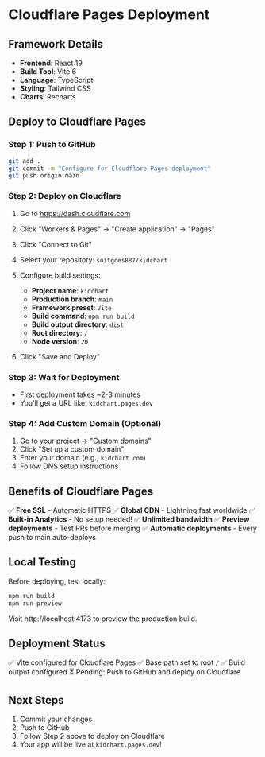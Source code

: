 # Cloudflare Pages Deployment

## Framework Details
- **Frontend**: React 19
- **Build Tool**: Vite 6
- **Language**: TypeScript
- **Styling**: Tailwind CSS
- **Charts**: Recharts

## Deploy to Cloudflare Pages

### Step 1: Push to GitHub
```bash
git add .
git commit -m "Configure for Cloudflare Pages deployment"
git push origin main
```

### Step 2: Deploy on Cloudflare

1. Go to https://dash.cloudflare.com
2. Click "Workers & Pages" → "Create application" → "Pages"
3. Click "Connect to Git"
4. Select your repository: `soitgoes887/kidchart`
5. Configure build settings:
   - **Project name**: `kidchart`
   - **Production branch**: `main`
   - **Framework preset**: `Vite`
   - **Build command**: `npm run build`
   - **Build output directory**: `dist`
   - **Root directory**: `/`
   - **Node version**: `20`

6. Click "Save and Deploy"

### Step 3: Wait for Deployment
- First deployment takes ~2-3 minutes
- You'll get a URL like: `kidchart.pages.dev`

### Step 4: Add Custom Domain (Optional)
1. Go to your project → "Custom domains"
2. Click "Set up a custom domain"
3. Enter your domain (e.g., `kidchart.com`)
4. Follow DNS setup instructions

## Benefits of Cloudflare Pages

✅ **Free SSL** - Automatic HTTPS
✅ **Global CDN** - Lightning fast worldwide
✅ **Built-in Analytics** - No setup needed!
✅ **Unlimited bandwidth**
✅ **Preview deployments** - Test PRs before merging
✅ **Automatic deployments** - Every push to main auto-deploys

## Local Testing

Before deploying, test locally:
```bash
npm run build
npm run preview
```

Visit http://localhost:4173 to preview the production build.

## Deployment Status

✅ Vite configured for Cloudflare Pages
✅ Base path set to root `/`
✅ Build output configured
⏳ Pending: Push to GitHub and deploy on Cloudflare

## Next Steps

1. Commit your changes
2. Push to GitHub
3. Follow Step 2 above to deploy on Cloudflare
4. Your app will be live at `kidchart.pages.dev`!
